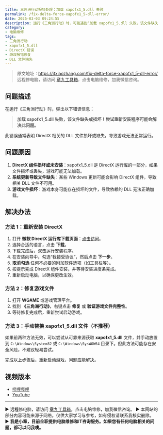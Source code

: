 ```yaml
---
title: 三角洲行动报错处理：加载 xapofx1_5.dll 失败
permalink: /fix-delta-force-xapofx1_5-dll-error/
date: 2025-03-03 09:24:55
description: 运行《三角洲行动》时，可能遇到“加载 xapofx1_5.dll 失败，该文件缺失或损坏”的错误。这通常是由于 DirectX 组件缺失或损坏导致的。本文将分析该问题的原因，并提供详细的修复步骤，帮助用户顺利解决问题。  
category:
- 电脑维修
tags:
- 三角洲行动  
- xapofx1_5.dll  
- DirectX 错误  
- 游戏报错修复  
- DLL 文件缺失  
---
```


> 原文地址：<https://itxiaozhang.com/fix-delta-force-xapofx1_5-dll-error/>  
> 远程修电脑，请访问 [章九工具箱](https://zhang9.com/)，点击电脑维修，加我微信咨询。 

## 问题描述  

在运行《三角洲行动》时，弹出以下错误信息：  

> **加载 xapofx1_5.dll 失败，该文件缺失或损坏！尝试重新安装程序可能会解决此问题。**  

此错误通常表明 DirectX 相关的 DLL 文件损坏或缺失，导致游戏无法正常运行。  

## 问题原因  

1. **DirectX 组件损坏或未安装**：xapofx1_5.dll 是 DirectX 运行库的一部分，如果文件损坏或丢失，游戏可能无法加载。  
2. **系统更新导致文件缺失**：某些 Windows 更新可能会影响 DirectX 组件，导致相关 DLL 文件不可用。  
3. **游戏文件损坏**：游戏本身可能存在损坏的文件，导致依赖的 DLL 无法正确加载。  

## 解决办法  

### **方法 1：重新安装 DirectX**  

1. 打开 **微软 DirectX 运行库下载页面**：[点击访问](https://www.microsoft.com/zh-CN/download/details.aspx?id=8109)。  
2. 选择合适的语言，点击 **下载**。  
3. 下载完成后，双击运行安装程序。  
4. 在安装向导中，勾选“我接受协议”，然后点击 **下一步**。  
5. **取消勾选** 任何不必要的附加软件选项（如工具栏等）。  
6. 按提示完成 DirectX 组件安装，并等待安装进度条完成。  
7. 重新启动电脑，以确保更改生效。  

### **方法 2：修复游戏文件**  

1. 打开 **WGAME** 或游戏管理平台。  
2. 找到 **《三角洲行动》**，右键点击 **修复** 或 **验证游戏文件完整性**。  
3. 等待修复完成后，重新尝试启动游戏。  

### **方法 3：手动替换 xapofx1_5.dll 文件（不推荐）**  

如果前两种方法无效，可以尝试从可靠来源获取 **xapofx1_5.dll** 文件，并手动放置到 `C:\Windows\System32` 或 `C:\Windows\SysWOW64` 目录下。但此方法可能存在安全风险，不建议轻易尝试。  

完成以上步骤后，重新启动游戏，问题应能解决。  

## 视频版本

- [哔哩哔哩](https://www.bilibili.com/video/BV1hWP5etEf3)
- [YouTube](https://youtu.be/0b_wQPiq8Ts?si=jdiOQRwqelKhklcB)

---
▶ 远程修电脑，请访问 [章九工具箱](https://zhang9.com/)，点击电脑维修，加我微信咨询。 
▶ 本网站的部分内容可能来源于网络，仅供大家学习与参考，如有侵权请联系我核实删除。  
▶ **我是小章，目前全职提供电脑维修和IT咨询服务。如果您有任何电脑相关的问题，都可以问我噢。**  
